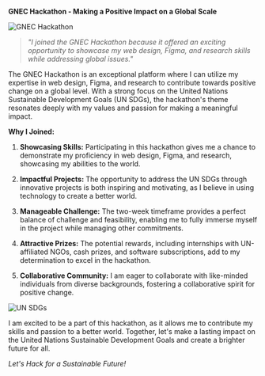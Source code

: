 **GNEC Hackathon - Making a Positive Impact on a Global Scale**

![GNEC Hackathon](https://github.com/KamoEllen/GNEC-Hackathon/blob/main/GNEC%20Hackathon2.jpg)

> *"I joined the GNEC Hackathon because it offered an exciting opportunity to showcase my web design, Figma, and research skills while addressing global issues."*

The GNEC Hackathon is an exceptional platform where I can utilize my expertise in web design, Figma, and research to contribute towards positive change on a global level. With a strong focus on the United Nations Sustainable Development Goals (UN SDGs), the hackathon's theme resonates deeply with my values and passion for making a meaningful impact.

**Why I Joined:**

1. **Showcasing Skills:** Participating in this hackathon gives me a chance to demonstrate my proficiency in web design, Figma, and research, showcasing my abilities to the world.

2. **Impactful Projects:** The opportunity to address the UN SDGs through innovative projects is both inspiring and motivating, as I believe in using technology to create a better world.

3. **Manageable Challenge:** The two-week timeframe provides a perfect balance of challenge and feasibility, enabling me to fully immerse myself in the project while managing other commitments.

4. **Attractive Prizes:** The potential rewards, including internships with UN-affiliated NGOs, cash prizes, and software subscriptions, add to my determination to excel in the hackathon.

5. **Collaborative Community:** I am eager to collaborate with like-minded individuals from diverse backgrounds, fostering a collaborative spirit for positive change.

![UN SDGs](https://github.com/KamoEllen/GNEC-Hackathon/blob/main/GNEC.png)

I am excited to be a part of this hackathon, as it allows me to contribute my skills and passion to a better world. Together, let's make a lasting impact on the United Nations Sustainable Development Goals and create a brighter future for all.

*Let's Hack for a Sustainable Future!*


